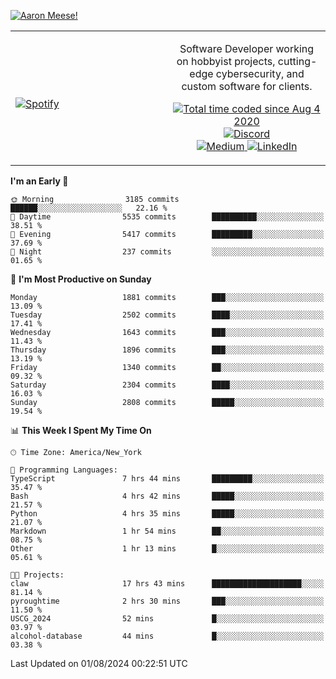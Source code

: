 [![Aaron Meese!](https://user-images.githubusercontent.com/17814535/88975338-a2aabf00-d27f-11ea-963f-8a19608716b4.png)](https://github.com/ajmeese7/readme-ascii "README ASCII")

<!-- Modified from project here: https://github.com/novatorem/novatorem -->
<table width="100%">
  <tr>
  <td width="50%">

&nbsp; <br> [![Spotify](https://ajmeese7.vercel.app/api/spotify)](https://open.spotify.com/user/ajmeese)

  </td>
  <td width="50%">
    <p align="center">
    Software Developer working on hobbyist projects, cutting-edge cybersecurity, and custom software for clients.
    </p>
    <p align="center">
      <a href="https://wakatime.com/@f726891d-3b02-46cd-9b60-e8c59f9e2b14">
        <img src="https://wakatime.com/badge/user/f726891d-3b02-46cd-9b60-e8c59f9e2b14.svg" alt="Total time coded since Aug 4 2020" title="WakaTime" />
      </a>
      <a href="http://link.aaronmeese.com/discord">
        <img src="https://img.shields.io/badge/discord-ajmeese7%234835-369?style=flat-square&logo=discord&logoColor=white&color=purple" alt="Discord" title="Discord">
      </a>
      <br />
      <a href="https://link.aaronmeese.com/medium">
        <img src="https://img.shields.io/badge/medium-ajmeese7-1DB954?style=flat-square&logo=medium&logoColor=white" alt="Medium" title="Medium">
      </a>
      <a href="https://link.aaronmeese.com/linkedin">
        <img src="https://img.shields.io/badge/linkedIn-aaronmeese-1DB954?style=flat-square&logo=linkedin&logoColor=white&color=blue" alt="LinkedIn" title="LinkedIn">
      </a>
    </p>
  </td>

</table>

[//]: <> (The `&nbsp;` is to have Aphelion take up more space)

<!--START_SECTION:waka-->
**I'm an Early 🐤** 

```text
🌞 Morning                3185 commits        ██████░░░░░░░░░░░░░░░░░░░   22.16 % 
🌆 Daytime                5535 commits        ██████████░░░░░░░░░░░░░░░   38.51 % 
🌃 Evening                5417 commits        █████████░░░░░░░░░░░░░░░░   37.69 % 
🌙 Night                  237 commits         ░░░░░░░░░░░░░░░░░░░░░░░░░   01.65 % 
```
📅 **I'm Most Productive on Sunday** 

```text
Monday                   1881 commits        ███░░░░░░░░░░░░░░░░░░░░░░   13.09 % 
Tuesday                  2502 commits        ████░░░░░░░░░░░░░░░░░░░░░   17.41 % 
Wednesday                1643 commits        ███░░░░░░░░░░░░░░░░░░░░░░   11.43 % 
Thursday                 1896 commits        ███░░░░░░░░░░░░░░░░░░░░░░   13.19 % 
Friday                   1340 commits        ██░░░░░░░░░░░░░░░░░░░░░░░   09.32 % 
Saturday                 2304 commits        ████░░░░░░░░░░░░░░░░░░░░░   16.03 % 
Sunday                   2808 commits        █████░░░░░░░░░░░░░░░░░░░░   19.54 % 
```


📊 **This Week I Spent My Time On** 

```text
🕑︎ Time Zone: America/New_York

💬 Programming Languages: 
TypeScript               7 hrs 44 mins       █████████░░░░░░░░░░░░░░░░   35.47 % 
Bash                     4 hrs 42 mins       █████░░░░░░░░░░░░░░░░░░░░   21.57 % 
Python                   4 hrs 35 mins       █████░░░░░░░░░░░░░░░░░░░░   21.07 % 
Markdown                 1 hr 54 mins        ██░░░░░░░░░░░░░░░░░░░░░░░   08.75 % 
Other                    1 hr 13 mins        █░░░░░░░░░░░░░░░░░░░░░░░░   05.61 % 

🐱‍💻 Projects: 
claw                     17 hrs 43 mins      ████████████████████░░░░░   81.14 % 
pyroughtime              2 hrs 30 mins       ███░░░░░░░░░░░░░░░░░░░░░░   11.50 % 
USCG_2024                52 mins             █░░░░░░░░░░░░░░░░░░░░░░░░   03.97 % 
alcohol-database         44 mins             █░░░░░░░░░░░░░░░░░░░░░░░░   03.38 % 
```


 Last Updated on 01/08/2024 00:22:51 UTC
<!--END_SECTION:waka-->
